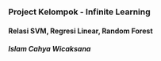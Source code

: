 ### Project Kelompok - Infinite Learning
#### Relasi SVM, Regresi Linear, Random Forest


##### Islam Cahya Wicaksana
